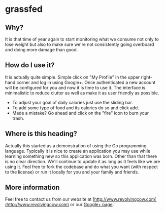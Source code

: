 grassfed
========

Why?
----
It is that time of year again to start monitoring what we consume not only to lose
weight but also to make sure we're not consistently going overboard and doing more
damage than good.
    
How do I use it?
----------------
It is actually quite simple. Simple click on "My Profile" in the upper right-hand
corner and log in using Google+. Once authenticated a new account will be configured
for you and now it is time to use it.
The interface is minimalistic to reduce clutter as well as make it as user friendly
as possible.
 * To adjust your goal of daily calories just use the sliding bar.
 * To add some type of food and its calories do so and click add.
 * Made a mistake? Go ahead and click on the "fire" icon to burn your trash.

Where is this heading?
----------------------
Actually this started as a demonstration of using the Go programming language. Typically
it is nice to create an application you may use while learning something new so this
application was born.
Other than that there is no clear direction. We'll continue to update it as long as
it feels like we are using it. Feel free to fork the codebase and do what you want (with
respect to the license) or run it locally for you and your family and friends.

More information
----------------
Feel free to contact us from our website at [http://www.revolvingcow.com](http://www.revolvingcow.com) or
our [Google+ page](https://plus.google.com/+Revolvingcow).

